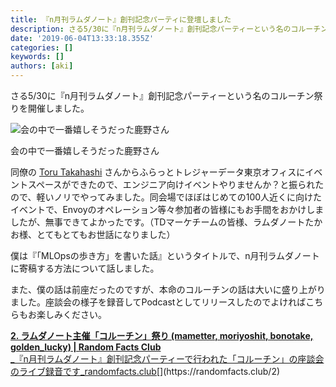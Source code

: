 ```yaml
---
title: 『n月刊ラムダノート』創刊記念パーティに登壇しました
description: さる5/30に『n月刊ラムダノート』創刊記念パーティーという名のコルーチン祭りを開催しました。
date: '2019-06-04T13:33:18.355Z'
categories: []
keywords: []
authors: [aki]
---
```


さる5/30に『n月刊ラムダノート』創刊記念パーティーという名のコルーチン祭りを開催しました。

![会の中で一番嬉しそうだった鹿野さん](/img/0__CLb3y5gvRHaBM1Bz.jpg)

会の中で一番嬉しそうだった鹿野さん

同僚の [Toru Takahashi](https://medium.com/u/6435ab79ba27) さんからふらっとトレジャーデータ東京オフィスにイベントスペースができたので、エンジニア向けイベントやりませんか？と振られたので、軽いノリでやってみました。同会場でほぼはじめての100人近くに向けたイベントで、Envoyのオペレーション等々参加者の皆様にもお手間をおかけしましたが、無事できてよかったです。（TDマーケチームの皆様、ラムダノートたかお様、とてもとてもお世話になりました）

僕は『「MLOpsの歩き方」を書いた話』というタイトルで、n月刊ラムダノートに寄稿する方法について話しました。

また、僕の話は前座だったのですが、本命のコルーチンの話は大いに盛り上がりました。座談会の様子を録音してPodcastとしてリリースしたのでよければこちらもお楽しみください。

[**2\. ラムダノート主催「コルーチン」祭り (mametter, moriyoshit, bonotake, golden\_lucky) | Random Facts Club**  
_『n月刊ラムダノート』創刊記念パーティーで行われた「コルーチン」の座談会のライブ録音です_randomfacts.club](https://randomfacts.club/2 "https://randomfacts.club/2")[](https://randomfacts.club/2)